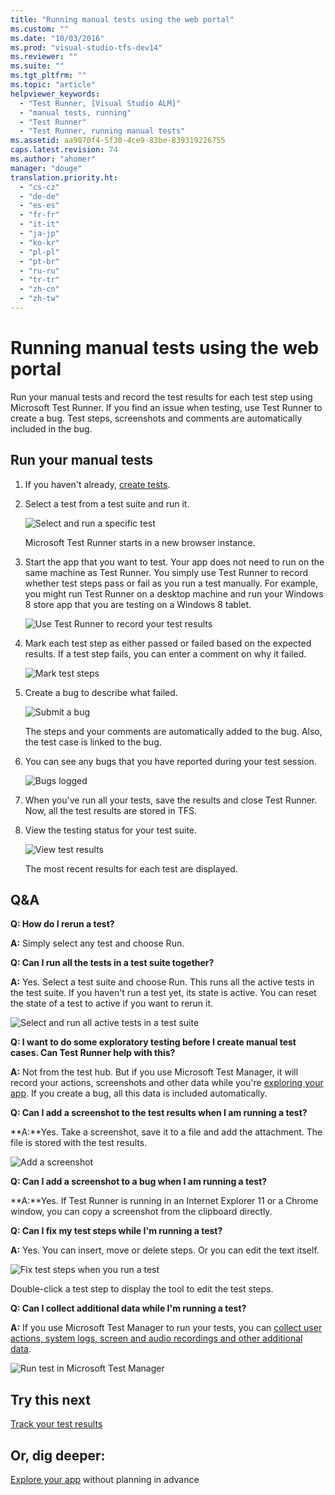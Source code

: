 ```yaml
---
title: "Running manual tests using the web portal"
ms.custom: ""
ms.date: "10/03/2016"
ms.prod: "visual-studio-tfs-dev14"
ms.reviewer: ""
ms.suite: ""
ms.tgt_pltfrm: ""
ms.topic: "article"
helpviewer_keywords: 
  - "Test Runner, [Visual Studio ALM]"
  - "manual tests, running"
  - "Test Runner"
  - "Test Runner, running manual tests"
ms.assetid: aa9070f4-5f30-4ce9-83be-839319226755
caps.latest.revision: 74
ms.author: "ahomer"
manager: "douge"
translation.priority.ht: 
  - "cs-cz"
  - "de-de"
  - "es-es"
  - "fr-fr"
  - "it-it"
  - "ja-jp"
  - "ko-kr"
  - "pl-pl"
  - "pt-br"
  - "ru-ru"
  - "tr-tr"
  - "zh-cn"
  - "zh-tw"
---
```

# Running manual tests using the web portal
Run your manual tests and record the test results for each test step using Microsoft Test Runner. If you find an issue when testing, use Test Runner to create a bug. Test steps, screenshots and comments are automatically included in the bug.  
  
## Run your manual tests  
  
1.  If you haven't already, [create tests](../test/creating-manual-tests-using-the-web-portal.md).  
  
2.  Select a test from a test suite and run it.  
  
     ![Select and run a specific test](../test/media/runtestsselecttorun.png "RunTestsSelectToRun")  
  
     Microsoft Test Runner starts in a new browser instance.  
  
3.  Start the app that you want to test. Your app does not need to run on the same machine as Test Runner. You simply use Test Runner to record whether test steps pass or fail as you run a test manually. For example, you might run Test Runner on a desktop machine and run your Windows 8 store app that you are testing on a Windows 8 tablet.  
  
     ![Use Test Runner to record your test results](../test/media/runtestsstartapp.png "RunTestsStartApp")  
  
4.  Mark each test step as either passed or failed based on the expected results. If a test step fails, you can enter a comment on why it failed.  
  
     ![Mark test steps](../test/media/runtestsmarksteps.png "RunTestsMarkSteps")  
  
5.  Create a bug to describe what failed.  
  
     ![Submit a bug](../test/media/runtestscreatebug.png "RunTestsCreateBug")  
  
     The steps and your comments are automatically added to the bug. Also, the test case is linked to the bug.  
  
6.  You can see any bugs that you have reported during your test session.  
  
     ![Bugs logged](../test/media/runtestsbugslogged.png "RunTestsBugsLogged")  
  
7.  When you've run all your tests, save the results and close Test Runner. Now, all the test results are stored in TFS.  
  
8.  View the testing status for your test suite.  
  
     ![View test results](../test/media/runtestsviewresults.png "RunTestsViewResults")  
  
     The most recent results for each test are displayed.  
  
## Q&A  
 **Q: How do I rerun a test?**  
  
 **A:** Simply select any test and choose Run.  
  
 **Q: Can I run all the tests in a test suite together?**  
  
 **A:** Yes. Select a test suite and choose Run. This runs all the active tests in the test suite. If you haven't run a test yet, its state is active. You can reset the state of a test to active if you want to rerun it.  
  
 ![Select and run all active tests in a test suite](../test/media/runtestsrunsuite.png "RunTestsRunSuite")  
  
 **Q: I want to do some exploratory testing before I create manual test cases. Can Test Runner help with this?**  
  
 **A:** Not from the test hub. But if you use Microsoft Test Manager, it will record your actions, screenshots and other data while you're [exploring your app](../test/exploratory-testing-using-microsoft-test-manager.md). If you create a bug, all this data is included automatically.  
  
 **Q: Can I add a screenshot to the test results when I am running a test?**  
  
 **A:**Yes. Take a screenshot, save it to a file and add the attachment. The file is stored with the test results.  
  
 ![Add a screenshot](../test/media/runtestsaddscreenshot.png "RunTestsAddScreenshot")  
  
 **Q: Can I add a screenshot to a bug when I am running a test?**  
  
 **A:**Yes. If Test Runner is running in an Internet Explorer 11 or a Chrome window, you can copy a screenshot from the clipboard directly.  
  
 **Q: Can I fix my test steps while I'm running a test?**  
  
 **A:** Yes. You can insert, move or delete steps. Or you can edit the text itself.  
  
 ![Fix test steps when you run a test](../test/media/runtesteditsteps.png "RunTestEditSteps")  
  
 Double-click a test step to display the tool to edit the test steps.  
  
 **Q: Can I collect additional data while I'm running a test?**  
  
 **A:** If you use Microsoft Test Manager to run your tests, you can [collect user actions, system logs, screen and audio recordings and other additional data](../test/collect-more-diagnostic-data-in-manual-tests.md).  
  
 ![Run test in Microsoft Test Manager](../test/media/runtestsruninclient.png "RunTestsRunInClient")  
  
## Try this next  
 [Track your test results](../test/track-your-test-results.md)  
  
## Or, dig deeper:  
 [Explore your app](../test/exploratory-testing-using-microsoft-test-manager.md) without planning in advance